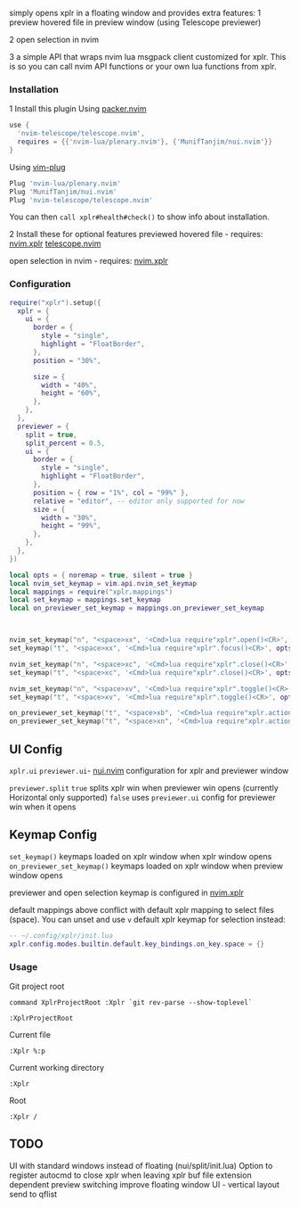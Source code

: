 
simply opens xplr in a floating window and provides extra features:
1 preview hovered file in preview window (using Telescope previewer)

2 open selection in nvim

3 a simple API that wraps nvim lua msgpack client customized for xplr. This is so you can call nvim API functions or your own lua functions from xplr. 



### Installation
1 Install this plugin
Using [packer.nvim](https://github.com/wbthomason/packer.nvim)
```lua
use {
  'nvim-telescope/telescope.nvim',
  requires = {{'nvim-lua/plenary.nvim'}, {'MunifTanjim/nui.nvim'}}
}
```
Using [vim-plug](https://github.com/junegunn/vim-plug)
```lua
Plug 'nvim-lua/plenary.nvim'
Plug 'MunifTanjim/nui.nvim'
Plug 'nvim-telescope/telescope.nvim'
```

You can then `call xplr#health#check()` to show info about installation.

2 Install these for optional features
previewed hovered file - requires: [nvim.xplr](https://github.com/fhill2/nvim.xplr) [telescope.nvim](https://github.com/nvim-telescope/telescope.nvim)

open selection in nvim - requires: [nvim.xplr](https://github.com/fhill2/nvim.xplr)



### Configuration
```lua
require("xplr").setup({
  xplr = {
    ui = {
      border = {
        style = "single",
        highlight = "FloatBorder",
      },
      position = "30%",

      size = {
        width = "40%",
        height = "60%",
      },
    },
  },
  previewer = {
    split = true,
    split_percent = 0.5,
    ui = {
      border = {
        style = "single",
        highlight = "FloatBorder",
      },
      position = { row = "1%", col = "99%" },
      relative = "editor", -- editor only supported for now
      size = {
        width = "30%",
        height = "99%",
      },
    },
  },
})

local opts = { noremap = true, silent = true }
local nvim_set_keymap = vim.api.nvim_set_keymap
local mappings = require("xplr.mappings")
local set_keymap = mappings.set_keymap
local on_previewer_set_keymap = mappings.on_previewer_set_keymap



nvim_set_keymap("n", "<space>xx", '<Cmd>lua require"xplr".open()<CR>', opts) -- open/focus cycle
set_keymap("t", "<space>xx", '<Cmd>lua require"xplr".focus()<CR>', opts) -- open/focus cycle

nvim_set_keymap("n", "<space>xc", '<Cmd>lua require"xplr".close()<CR>', opts)
set_keymap("t", "<space>xc", '<Cmd>lua require"xplr".close()<CR>', opts)

nvim_set_keymap("n", "<space>xv", '<Cmd>lua require"xplr".toggle()<CR>', opts)
set_keymap("t", "<space>xv", '<Cmd>lua require"xplr".toggle()<CR>', opts)

on_previewer_set_keymap("t", "<space>xb", '<Cmd>lua require"xplr.actions".scroll_previewer_up()<CR>', opts)
on_previewer_set_keymap("t", "<space>xn", '<Cmd>lua require"xplr.actions".scroll_previewer_down()<CR>', opts)
```


## UI Config
`xplr.ui` `previewer.ui`- [nui.nvim](https://github.com/MunifTanjim/nui.nvim) configuration for xplr and previewer window

`previewer.split`
`true` splits xplr win when previewer win opens (currently Horizontal only supported)
`false` uses `previewer.ui` config for previewer win when it opens
 

## Keymap Config
`set_keymap()` keymaps loaded on xplr window when xplr window opens
`on_previewer_set_keymap()` keymaps loaded on xplr window when preview window opens

previewer and open selection keymap is configured in [nvim.xplr](https://github.com/fhill2/nvim.xplr)

default mappings above conflict with default xplr mapping to select files (space).
You can unset and use `v` default xplr keymap for selection instead:

```lua
-- ~/.config/xplr/init.lua
xplr.config.modes.builtin.default.key_bindings.on_key.space = {}
```



### Usage

Git project root

```
command XplrProjectRoot :Xplr `git rev-parse --show-toplevel`

:XplrProjectRoot
```

Current file

```
:Xplr %:p
```

Current working directory

```
:Xplr
```

Root
```
:Xplr /
```

## TODO
UI with standard windows instead of floating (nui/split/init.lua)
Option to register autocmd to close xplr when leaving xplr buf
file extension dependent preview switching
improve floating window UI - vertical layout
send to qflist 







